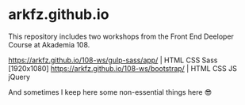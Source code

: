 # arkfz.github.io

This repository includes two workshops from the Front End Deeloper Course at Akademia 108. 

https://arkfz.github.io/108-ws/gulp-sass/app/ | HTML CSS Sass [1920x1080]
https://arkfz.github.io/108-ws/bootstrap/ | HTML CSS JS jQuery


And sometimes I keep here some non-essential things here :sunglasses:
